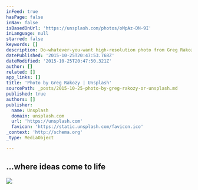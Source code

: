 ```yaml
---
inFeed: true
hasPage: false
inNav: false
isBasedOnUrl: 'https://unsplash.com/photos/oMpAz-DN-9I'
inLanguage: null
starred: false
keywords: []
description: Do-whatever-you-want high-resolution photo from Greg Rakozy on Unsplash.
datePublished: '2015-10-25T20:47:53.768Z'
dateModified: '2015-10-25T20:47:50.321Z'
author: []
related: []
app_links: []
title: 'Photo by Greg Rakozy | Unsplash'
sourcePath: _posts/2015-10-25-photo-by-greg-rakozy-or-unsplash.md
published: true
authors: []
publisher:
  name: Unsplash
  domain: unsplash.com
  url: 'https://unsplash.com'
  favicon: 'https://static.unsplash.com/favicon.ico'
_context: 'http://schema.org'
_type: MediaObject

---
```

<article style=""><h1>...where ideas come to life</h1><img src="http://images.unsplash.com/photo-1444703686981-a3abbc4d4fe3?q=80&amp;fm=jpg&amp;w=1080&amp;fit=max&amp;s=fca809183a1cbabd73081ef2d53975de" /></article>